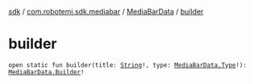 [sdk](../../index.md) / [com.robotemi.sdk.mediabar](../index.md) / [MediaBarData](index.md) / [builder](./builder.md)

# builder

`open static fun builder(title: `[`String`](https://kotlinlang.org/api/latest/jvm/stdlib/kotlin/-string/index.html)`!, type: `[`MediaBarData.Type`](-type/index.md)`!): `[`MediaBarData.Builder`](-builder/index.md)`!`